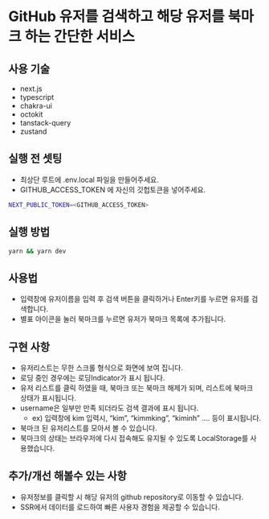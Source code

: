 # GitHub 유저를 검색하고 해당 유저를 북마크 하는 간단한 서비스

## 사용 기술

- next.js
- typescript
- chakra-ui
- octokit
- tanstack-query
- zustand

## 실행 전 셋팅

- 최상단 루트에 .env.local 파일을 만들어주세요.
- GITHUB_ACCESS_TOKEN 에 자신의 깃헙토큰을 넣어주세요.

```sh
NEXT_PUBLIC_TOKEN=<GITHUB_ACCESS_TOKEN>
```

## 실행 방법

```bash
yarn && yarn dev
```

## 사용법

- 입력창에 유저이름을 입력 후 검색 버튼을 클릭하거나 Enter키를 누르면 유저를 검색합니다.
- 별표 아이콘을 눌러 북마크를 누르면 유저가 북마크 목록에 추가됩니다.

## 구현 사항

- 유저리스트는 무한 스크롤 형식으로 화면에 보여 집니다.
- 로딩 중인 경우에는 로딩Indicator가 표시 됩니다.
- 유저 리스트를 클릭 하였을 때, 북마크 또는 북마크 해제가 되며, 리스트에 북마크 상태가 표시됩니다.
- username은 일부만 만족 되더라도 검색 결과에 표시 됩니다.
  - ex) 입력창에 kim 입력시, “kim”, “kimmking”, “kiminh” …. 등이 표시됩니다.
- 북마크 된 유저리스트를 모아서 볼 수 있습니다.
- 북마크의 상태는 브라우저에 다시 접속해도 유지될 수 있도록 LocalStorage를 사용했습니다.

## 추가/개선 해볼수 있는 사항

- 유저정보를 클릭할 시 해당 유저의 github repository로 이동할 수 있습니다.
- SSR에서 데이터를 로드하여 빠른 사용자 경험을 제공할 수 있습니다.
